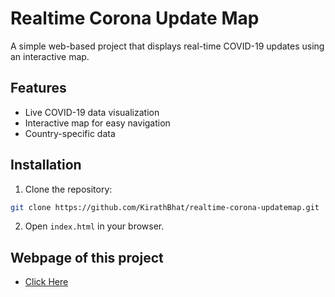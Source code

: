 # Realtime Corona Update Map

A simple web-based project that displays real-time COVID-19 updates using an interactive map.

## Features
- Live COVID-19 data visualization
- Interactive map for easy navigation
- Country-specific data

## Installation
1. Clone the repository:
```bash
git clone https://github.com/KirathBhat/realtime-corona-updatemap.git
```
2. Open `index.html` in your browser.

## Webpage of this project
- [Click Here](https://kirath-coronaupdatemap.netlify.app/)
